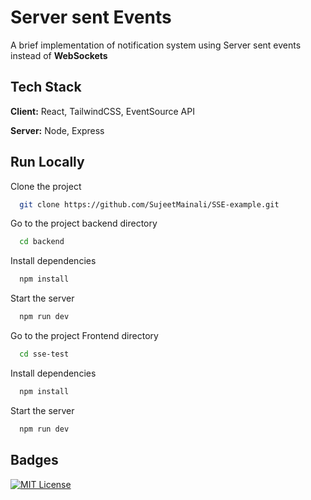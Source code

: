 
# Server sent Events

A brief implementation of notification system using Server sent events instead of **WebSockets**


## Tech Stack

**Client:** React, TailwindCSS, EventSource API

**Server:** Node, Express


## Run Locally

Clone the project

```bash
  git clone https://github.com/SujeetMainali/SSE-example.git
```

Go to the project backend directory

```bash
  cd backend
```

Install dependencies

```bash
  npm install
```

Start the server

```bash
  npm run dev
```

Go to the project Frontend directory

```bash
  cd sse-test
```

Install dependencies

```bash
  npm install
```

Start the server

```bash
  npm run dev
```


## Badges
[![MIT License](https://img.shields.io/badge/License-MIT-green.svg)](https://choosealicense.com/licenses/mit/)


